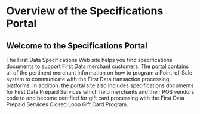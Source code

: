 
# Overview of the Specifications Portal

## Welcome to the Specifications Portal


The First Data Specifications Web site helps you find specifications documents to support First Data merchant customers.
The portal contains all of the pertinent merchant information on how to program a Point-of-Sale system to communicate with the First Data transaction processing platforms.
In addition, the portal site also includes specifications documents for First Data Prepaid Services which help merchants and their POS vendors code to and become certified for gift card processing with the First Data Prepaid Services Closed Loop Gift Card Program.

